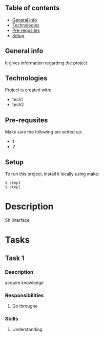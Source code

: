 ## Table of contents
* [General info](#general-info)
* [Technologies](#technologies)
* [Pre-requsites](#pre-requsites)
* [Setup](#setup)

## General info
It gives information regarding the project

## Technologies
Project is created with:
* tech1
* tech2

## Pre-requsites
Make sure the following are setted up:
* 1
* 2

## Setup
To run this project, install it locally using make:

```
$ step1
$ step2
```

# Description 
Sh interface 

# Tasks
## Task 1
### Description 
acquire knowledge 
### Responsibilities 
1. Go throughe 
### Skills
1. Understanding 
